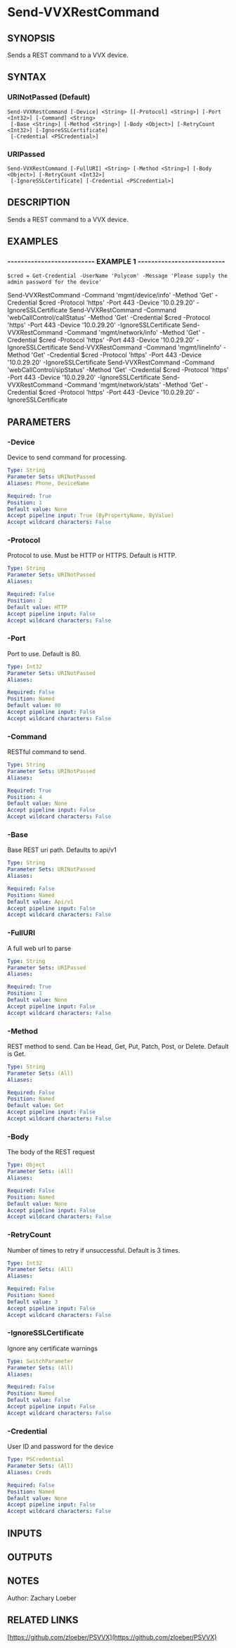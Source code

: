 ﻿---
external help file: PSVVX-help.xml
online version: https://github.com/zloeber/PSVVX
schema: 2.0.0
---

# Send-VVXRestCommand

## SYNOPSIS
Sends a REST command to a VVX device.

## SYNTAX

### URINotPassed (Default)
```
Send-VVXRestCommand [-Device] <String> [[-Protocol] <String>] [-Port <Int32>] [-Command] <String>
 [-Base <String>] [-Method <String>] [-Body <Object>] [-RetryCount <Int32>] [-IgnoreSSLCertificate]
 [-Credential <PSCredential>]
```

### URIPassed
```
Send-VVXRestCommand [-FullURI] <String> [-Method <String>] [-Body <Object>] [-RetryCount <Int32>]
 [-IgnoreSSLCertificate] [-Credential <PSCredential>]
```

## DESCRIPTION
Sends a REST command to a VVX device.

## EXAMPLES

### -------------------------- EXAMPLE 1 --------------------------
```
$cred = Get-Credential -UserName 'Polycom' -Message 'Please supply the admin password for the device'
```

Send-VVXRestCommand -Command 'mgmt/device/info' -Method 'Get' -Credential $cred -Protocol 'https' -Port 443 -Device '10.0.29.20' -IgnoreSSLCertificate
Send-VVXRestCommand -Command 'webCallControl/callStatus' -Method 'Get' -Credential $cred -Protocol 'https' -Port 443 -Device '10.0.29.20' -IgnoreSSLCertificate
Send-VVXRestCommand -Command 'mgmt/network/info' -Method 'Get' -Credential $cred -Protocol 'https' -Port 443 -Device '10.0.29.20' -IgnoreSSLCertificate
Send-VVXRestCommand -Command 'mgmt/lineInfo' -Method 'Get' -Credential $cred -Protocol 'https' -Port 443 -Device '10.0.29.20' -IgnoreSSLCertificate
Send-VVXRestCommand -Command 'webCallControl/sipStatus' -Method 'Get' -Credential $cred -Protocol 'https' -Port 443 -Device '10.0.29.20' -IgnoreSSLCertificate
Send-VVXRestCommand -Command 'mgmt/network/stats' -Method 'Get' -Credential $cred -Protocol 'https' -Port 443 -Device '10.0.29.20' -IgnoreSSLCertificate

## PARAMETERS

### -Device
Device to send command for processing.

```yaml
Type: String
Parameter Sets: URINotPassed
Aliases: Phone, DeviceName

Required: True
Position: 1
Default value: None
Accept pipeline input: True (ByPropertyName, ByValue)
Accept wildcard characters: False
```

### -Protocol
Protocol to use.
Must be HTTP or HTTPS.
Default is HTTP.

```yaml
Type: String
Parameter Sets: URINotPassed
Aliases: 

Required: False
Position: 2
Default value: HTTP
Accept pipeline input: False
Accept wildcard characters: False
```

### -Port
Port to use.
Default is 80.

```yaml
Type: Int32
Parameter Sets: URINotPassed
Aliases: 

Required: False
Position: Named
Default value: 80
Accept pipeline input: False
Accept wildcard characters: False
```

### -Command
RESTful command to send.

```yaml
Type: String
Parameter Sets: URINotPassed
Aliases: 

Required: True
Position: 4
Default value: None
Accept pipeline input: False
Accept wildcard characters: False
```

### -Base
Base REST uri path.
Defaults to api/v1

```yaml
Type: String
Parameter Sets: URINotPassed
Aliases: 

Required: False
Position: Named
Default value: Api/v1
Accept pipeline input: False
Accept wildcard characters: False
```

### -FullURI
A full web url to parse

```yaml
Type: String
Parameter Sets: URIPassed
Aliases: 

Required: True
Position: 1
Default value: None
Accept pipeline input: False
Accept wildcard characters: False
```

### -Method
REST method to send.
Can be Head, Get, Put, Patch, Post, or Delete.
Default is Get.

```yaml
Type: String
Parameter Sets: (All)
Aliases: 

Required: False
Position: Named
Default value: Get
Accept pipeline input: False
Accept wildcard characters: False
```

### -Body
The body of the REST request

```yaml
Type: Object
Parameter Sets: (All)
Aliases: 

Required: False
Position: Named
Default value: None
Accept pipeline input: False
Accept wildcard characters: False
```

### -RetryCount
Number of times to retry if unsuccessful.
Default is 3 times.

```yaml
Type: Int32
Parameter Sets: (All)
Aliases: 

Required: False
Position: Named
Default value: 3
Accept pipeline input: False
Accept wildcard characters: False
```

### -IgnoreSSLCertificate
Ignore any certificate warnings

```yaml
Type: SwitchParameter
Parameter Sets: (All)
Aliases: 

Required: False
Position: Named
Default value: False
Accept pipeline input: False
Accept wildcard characters: False
```

### -Credential
User ID and password for the device

```yaml
Type: PSCredential
Parameter Sets: (All)
Aliases: Creds

Required: False
Position: Named
Default value: None
Accept pipeline input: False
Accept wildcard characters: False
```

## INPUTS

## OUTPUTS

## NOTES
Author: Zachary Loeber

## RELATED LINKS

[https://github.com/zloeber/PSVVX](https://github.com/zloeber/PSVVX)

